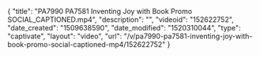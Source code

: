 {
    "title": "PA7990 PA7581 Inventing Joy with Book Promo SOCIAL_CAPTIONED.mp4",
    "description": "",
    "videoid": "152622752",
    "date_created": "1509638590",
    "date_modified": "1520310044",
    "type": "captivate",
    "layout": "video",
    "url": "\/v\/pa7990-pa7581-inventing-joy-with-book-promo-social-captioned-mp4\/152622752"
}